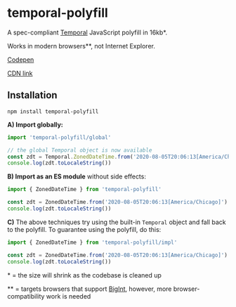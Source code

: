 
# temporal-polyfill

A spec-compliant [Temporal] JavaScript polyfill in 16kb<super>*</super>.

Works in modern browsers<super>**</super>, not Internet Explorer.

[Codepen](https://codepen.io/arshaw/pen/VwrMQPJ?editors=1111)

[CDN link](https://cdn.jsdelivr.net/npm/temporal-polyfill@0.0.5/dist/global.js)
<!-- NOTE: when updating this link, update the codepen too -->

## Installation

```
npm install temporal-polyfill
```

**A) Import globally:**

```js
import 'temporal-polyfill/global'

// the global Temporal object is now available
const zdt = Temporal.ZonedDateTime.from('2020-08-05T20:06:13[America/Chicago]')
console.log(zdt.toLocaleString())
```

**B) Import as an ES module** without side effects:

```js
import { ZonedDateTime } from 'temporal-polyfill'

const zdt = ZonedDateTime.from('2020-08-05T20:06:13[America/Chicago]')
console.log(zdt.toLocaleString())
```

**C)** The above techniques try using the built-in `Temporal` object and fall back to the polyfill.
To guarantee using the polyfill, do this:

```js
import { ZonedDateTime } from 'temporal-polyfill/impl'

const zdt = ZonedDateTime.from('2020-08-05T20:06:13[America/Chicago]')
console.log(zdt.toLocaleString())
```

<super>*</super> = the size will shrink as the codebase is cleaned up

<super>**</super> = targets browsers that support [BigInt], however, more browser-compatibility
work is needed


[Temporal]: https://github.com/tc39/proposal-temporal
[BigInt]: https://developer.mozilla.org/en-US/docs/Web/JavaScript/Reference/Global_Objects/BigInt
